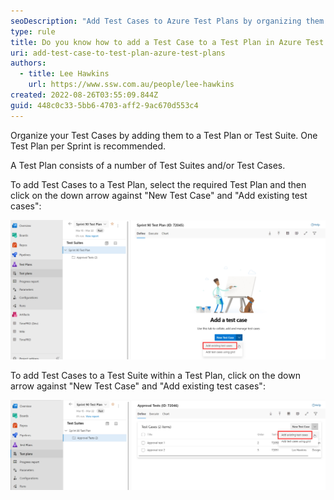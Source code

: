 ```yaml
---
seoDescription: "Add Test Cases to Azure Test Plans by organizing them into Test Plans or Suites, creating a plan for each sprint."
type: rule
title: Do you know how to add a Test Case to a Test Plan in Azure Test Plans?
uri: add-test-case-to-test-plan-azure-test-plans
authors:
  - title: Lee Hawkins
    url: https://www.ssw.com.au/people/lee-hawkins
created: 2022-08-26T03:55:09.844Z
guid: 448c0c33-5bb6-4703-aff2-9ac670d553c4
---
```

Organize your Test Cases by adding them to a Test Plan or Test Suite.
One Test Plan per Sprint is recommended.

A Test Plan consists of a number of Test Suites and/or Test Cases.

<!--endintro-->

To add Test Cases to a Test Plan, select the required Test Plan and then click on the down arrow against "New Test Case" and "Add existing test cases":

![Figure: Adding test cases to an empty Test Plan in Azure Test Plans](add-test-cases-to-test-plan.jpg)

To add Test Cases to a Test Suite within a Test Plan, click on the down arrow against "New Test Case" and "Add existing test cases":

![Figure: Adding test cases to a Test Suite in Azure Test Plans](add-test-cases-to-test-suite.jpg)
